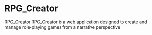 # RPG_Creator
RPG_Creator RPG_Creator is a web application designed to create and manage role-playing games from a narrative perspective
